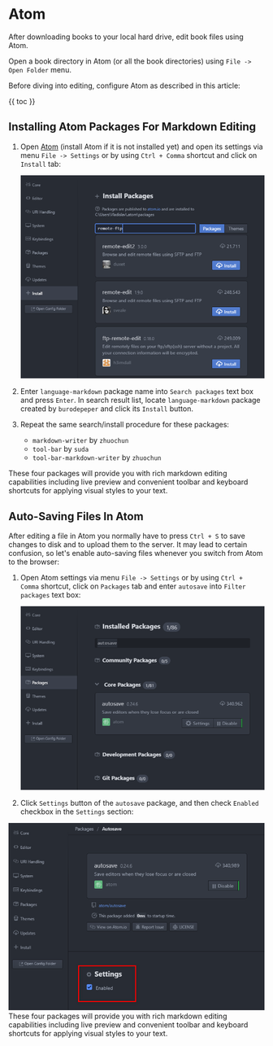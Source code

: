 # Atom

After downloading books to your local hard drive, edit book files using Atom. 

Open a book directory in Atom (or all the book directories) using `File -> Open Folder` menu. 

Before diving into editing, configure Atom as described in this article:   

{{ toc }}

## Installing Atom Packages For Markdown Editing

1. Open [Atom](https://atom.io/) (install Atom if it is not installed yet) and open its settings via menu `File -> Settings` or by using `Ctrl + Comma` shortcut and click on `Install` tab:

    ![Installing Atom packages](installing-atom-packages.png)

2. Enter `language-markdown` package name into `Search packages` text box and press `Enter`. In search result list, locate `language-markdown` package created by `burodepeper` and click its `Install` button.

3. Repeat the same search/install procedure for these packages:

    * `markdown-writer` by `zhuochun`
    * `tool-bar` by `suda`
    * `tool-bar-markdown-writer` by `zhuochun`

These four packages will provide you with rich markdown editing capabilities including live preview and convenient toolbar and keyboard shortcuts for applying visual styles to your text.

## Auto-Saving Files In Atom

After editing a file in Atom you normally have to press `Ctrl + S` to save changes to disk and to upload them to the server. It may lead to certain confusion, so let's enable auto-saving files whenever you switch from Atom to the browser:

1. Open Atom settings via menu `File -> Settings` or by using `Ctrl + Comma` shortcut, click on `Packages` tab and enter `autosave` into `Filter packages` text box:

    ![Finding Autosave Atom package](finding-autosave-atom-package.png)

2. Click `Settings` button of the `autosave` package, and then check `Enabled` checkbox in the `Settings` section:

![Enabling Autosave setting](enabling-autosave-setting.png)
These four packages will provide you with rich markdown editing capabilities including live preview and convenient toolbar and keyboard shortcuts for applying visual styles to your text.
